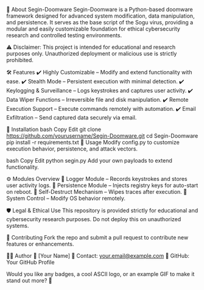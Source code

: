 🚀 About Segin-Doomware
Segin-Doomware is a Python-based doomware framework designed for advanced system modification, data manipulation, and persistence. It serves as the base script of the Sogu virus, providing a modular and easily customizable foundation for ethical cybersecurity research and controlled testing environments.

⚠️ Disclaimer: This project is intended for educational and research purposes only. Unauthorized deployment or malicious use is strictly prohibited.

🛠 Features
✔️ Highly Customizable – Modify and extend functionality with ease.
✔️ Stealth Mode – Persistent execution with minimal detection.
✔️ Keylogging & Surveillance – Logs keystrokes and captures user activity.
✔️ Data Wiper Functions – Irreversible file and disk manipulation.
✔️ Remote Execution Support – Execute commands remotely with automation.
✔️ Email Exfiltration – Send captured data securely via email.

📂 Installation
bash
Copy
Edit
git clone https://github.com/yourusername/Segin-Doomware.git
cd Segin-Doomware
pip install -r requirements.txt
🔧 Usage
Modify config.py to customize execution behavior, persistence, and attack vectors.

bash
Copy
Edit
python segin.py
Add your own payloads to extend functionality.

⚙️ Modules Overview
📌 Logger Module – Records keystrokes and stores user activity logs.
📌 Persistence Module – Injects registry keys for auto-start on reboot.
📌 Self-Destruct Mechanism – Wipes traces after execution.
📌 System Control – Modify OS behavior remotely.

🛡️ Legal & Ethical Use
This repository is provided strictly for educational and cybersecurity research purposes. Do not deploy this on unauthorized systems.

🤝 Contributing
Fork the repo and submit a pull request to contribute new features or enhancements.

🏴‍☠️ Author
👤 [Your Name]
📧 Contact: your.email@example.com
🔗 GitHub: Your GitHub Profile

Would you like any badges, a cool ASCII logo, or an example GIF to make it stand out more? 🚀
